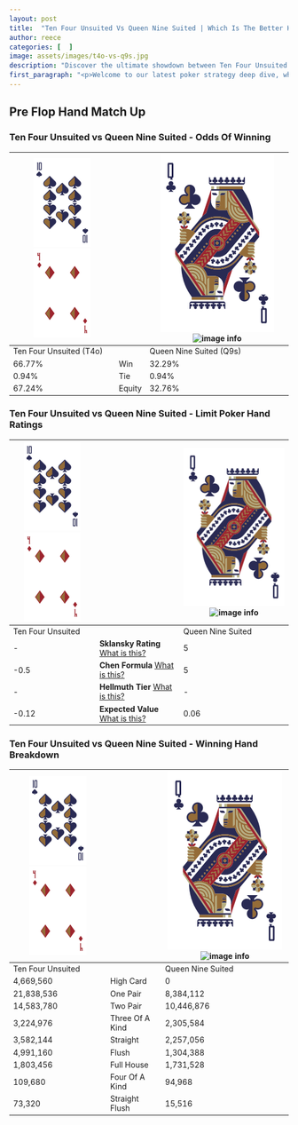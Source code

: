 ```yaml
---
layout: post
title:  "Ten Four Unsuited Vs Queen Nine Suited | Which Is The Better Hand In Poker? A Complete Guide"
author: reece
categories: [  ]
image: assets/images/t4o-vs-q9s.jpg
description: "Discover the ultimate showdown between Ten Four Unsuited and Queen Nine Suited in poker! Uncover the odds, strategies, and scenarios where one hand triumphs over the other. Get ready to up your poker game with this thrilling analysis."
first_paragraph: "<p>Welcome to our latest poker strategy deep dive, where we're pitting two distinct hands against each other in a high-stakes showdown: Ten Four Unsuited vs Queen Nine Suited.</p><p>In the dynamic world of poker, every decision counts, and knowing which hand holds the upper hand is key to your success at the table.</p><p>In this article, we'll dissect these two hands, explore the scenarios where one dominates the other, and equip you with the knowledge to make strategic choices that can tip the odds in your favor.</p><p>Get ready to unravel the intriguing dynamics of these poker hands and elevate your game to new heights.</p>"
---
```




[comment]: # (sp0)

## Pre Flop Hand Match Up

<div class="table hand-ratings" markdown="1"> 



### Ten Four Unsuited vs Queen Nine Suited - Odds Of Winning


    
| ![image info](assets/images/hand1/T.png) ![image info](assets/images/hand1/4o.png) |  | ![image info](assets/images/hand2/Q.png) ![image info](assets/images/hand2/9s.png) |
| -------- | -------- | -------- |
| Ten Four Unsuited (T4o) |  | Queen Nine Suited (Q9s) |
| 66.77% | Win | 32.29% |
| 0.94% | Tie | 0.94% |
| 67.24% | Equity | 32.76% |




[comment]: # (sp1)



### Ten Four Unsuited vs Queen Nine Suited - Limit Poker Hand Ratings


    
| ![image info](assets/images/hand1/T.png) ![image info](assets/images/hand1/4o.png) |  | ![image info](assets/images/hand2/Q.png) ![image info](assets/images/hand2/9s.png) |
| -------- | -------- | -------- |
| Ten Four Unsuited |  | Queen Nine Suited |
| - | **Sklansky Rating** [What is this?](/sklansky-rating-explained) | 5 |
| -0.5 | **Chen Formula** [What is this?](/chen-formula-explained) | 5 |
| - | **Hellmuth Tier** [What is this?](/Hellmuth-tier-explained) | - |
| -0.12 | **Expected Value** [What is this?](/expected-value-explained) | 0.06 |




[comment]: # (sp2)



### Ten Four Unsuited vs Queen Nine Suited - Winning Hand Breakdown


    
| ![image info](assets/images/hand1/T.png) ![image info](assets/images/hand1/4o.png) |  | ![image info](assets/images/hand2/Q.png) ![image info](assets/images/hand2/9s.png) |
| -------- | -------- | -------- |
| Ten Four Unsuited |  | Queen Nine Suited |
| 4,669,560 | High Card | 0 |
| 21,838,536 | One Pair | 8,384,112 |
| 14,583,780 | Two Pair | 10,446,876 |
| 3,224,976 | Three Of A Kind | 2,305,584 |
| 3,582,144 | Straight | 2,257,056 |
| 4,991,160 | Flush | 1,304,388 |
| 1,803,456 | Full House | 1,731,528 |
| 109,680 | Four Of A Kind | 94,968 |
| 73,320 | Straight Flush | 15,516 |




[comment]: # (sp3)



</div>

[comment]: # (sp4)



[comment]: # (sp5)

